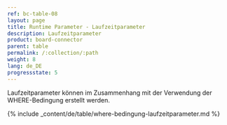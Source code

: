 ```yaml
---
ref: bc-table-08
layout: page
title: Runtime Parameter - Laufzeitparameter
description: Laufzeitparameter
product: board-connector
parent: table
permalink: /:collection/:path
weight: 8
lang: de_DE
progressstate: 5
---
```


Laufzeitparameter können im Zusammenhang mit der Verwendung der WHERE-Bedingung erstellt werden.

{% include _content/de/table/where-bedingung-laufzeitparameter.md %}